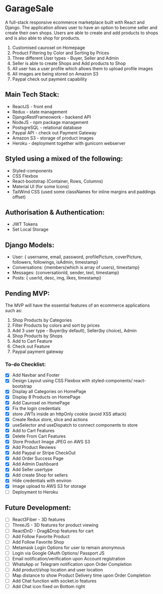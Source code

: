 # GarageSale

A full-stack responsive ecommerce marketplace built with React and Django. The application allows user to have an option to become seller and create their own shops.
Users are able to create and add products to shops and is also able to shop for products.

1. Customised caurosel on Homepage
2. Product Filtering by Color and Sorting by Prices
3. Three different User types - Buyer, Seller and Admin
4. Seller is able to create Shops and Add products to Shop
5. All user has a user profile which allows them to upload profile images
6. All images are being stored on Amazon S3
7. Paypal check out payment capability

## Main Tech Stack:

- ReactJS - front end
- Redux - state management
- DjangoRestFrameowork - backend API
- NodeJS - npm package management
- PostsgreSQL - relational database
- Paypal API - check out Payment Gateway
- Amazon S3 - storage of product images
- Heroku - deployment together with gunicorn webserver

## Styled using a mixed of the following:

- Styled-components
- CSS Flexbox
- React-bootstrap (Container, Rows, Columns)
- Material UI (for some Icons)
- TailWind CSS (used some classNames for inline margins and paddings offset)

## Authorisation & Authentication:

- JWT Tokens
- Set Local Storage

## Django Models:

- User: { username, email, password, profilePicture, coverPicture, followers, followings, isAdmin, timestamp}
- Conversations: {members(which is array of users), timestamp}
- Messages: {conversationId, sender, text, timestamp}
- Posts: { userId, desc, img, likes, timestamp}

## Pending MVP:

The MVP will have the essential features of an ecommerce applications such as:

1. Shop Products by Categories
2. Filter Products by colors and sort by prices
3. Add 3 user type - Buyer(by default), Seller(by choice), Admin
4. Shop Products by Shops
5. Add to Cart Feature
6. Check out Feature
7. Paypal payment gateway

### To-do Checklist:

- [x] Add Navbar and Footer
- [x] Design Layout using CSS Flexbox with styled-components/ react-bootstrap
- [x] Display all Categories on HomePage
- [x] Display 8 Products on HomePage
- [x] Add Caurosel on HomePage
- [x] Fix the login credentials
- [x] store JWTs inside an httpOnly cookie (avoid XSS attack)
- [x] Create Redux store, slice and actions
- [x] useSelector and useDispatch to connect components to store
- [x] Add to Cart Features
- [x] Delete From Cart Features
- [x] Store Product Image JPEG on AWS S3
- [x] Add Product Reviews
- [x] Add Paypal or Stripe CheckOut
- [x] Add Order Success Page
- [x] Add Admin Dashboard
- [x] Add Seller usertype
- [x] Add create Shop for sellers
- [x] Hide credentials with environ
- [x] Image upload to AWS S3 for storage
- [ ] Deployment to Heroku

## Future Development:
- [ ] React3Fiber - 3D features
- [ ] ThreeJS - 3D features for product viewing
- [ ] ReactDnD - Drag&Drop features for cart
- [ ] Add Follow Favorite Product
- [ ] Add Follow Favorite Shop
- [ ] Metamask Login Options for user to remain anonymous
- [ ] Login via Google OAuth Options/ Passport JS
- [ ] Email notification/verification upon Account registration
- [ ] WhatsApp or Telegram notification upon Order Completion
- [ ] Add product/shop location and user location
- [ ] Map distance to show Product Delivery time upon Order Completion
- [ ] Add Chat function with socket.io features
- [ ] Add Chat icon fixed on Bottom right
